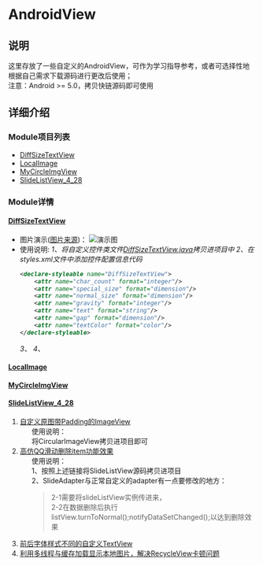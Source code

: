 # AndroidView
## 说明
这里存放了一些自定义的AndroidView，可作为学习指导参考，或者可选择性地根据自己需求下载源码进行更改后使用；
</br>
注意：Android >= 5.0，拷贝快链源码即可使用
## 详细介绍
### Module项目列表
* [DiffSizeTextView][1]
* [LocalImage][2]
* [MyCircleImgView][3]
* [SlideListView_4_28][4]
### Module详情
#### [DiffSizeTextView][1]
* 图片演示([图片来源][5])：
![演示图][6]
* 使用说明:
	<i>1、将自定义控件类文件[DiffSizeTextView.java][7]拷贝进项目中</i>
	<i>2、在styles.xml文件中添加控件配置信息代码<br/>
	```xml
	<declare-styleable name="DiffSizeTextView">
        <attr name="char_count" format="integer"/>
        <attr name="special_size" format="dimension"/>
        <attr name="normal_size" format="dimension"/>
        <attr name="gravity" format="integer"/>
        <attr name="text" format="string"/>
        <attr name="gap" format="dimension"/>
        <attr name="textColor" format="color"/>
    </declare-styleable>
	```
	</i>
	<i>3、</i>
	<i>4、</i>
#### [LocalImage][2]
#### [MyCircleImgView][3]
#### [SlideListView_4_28][4]
<ol>
	<li>
		<a href="https://github.com/jiarWang/AndroidView/blob/master/MyCircleImgView/app/src/main/java/com/student0/www/mycircleimgview/CircularImageView.java">自定义原图带Padding的ImageView</a>
		<ul style="list-style-type:none">
		使用说明：
		<li>将CircularImageView拷贝进项目即可</li>
	</ul>
</li>
	<li><a href="https://github.com/jiarWang/AndroidView/blob/master/SlideListView_4_28/app/src/main/java/com/student0/www/slidelistview_4_28/SlideListView.java">高仿QQ滑动删除item功能效果</a>
		<ul style="list-style-type:none">
			使用说明：
			<li>1、按照上述链接将SlideListView源码拷贝进项目</li>
			<li>2、SlideAdapter与正常自定义的adapter有一点要修改的地方：
				<br/><blockquote>2-1需要将slideListView实例传进来， 
				<br/>2-2在数据删除后执行listView.turnToNormal();notifyDataSetChanged();以达到删除效果</li>
</ul></li>
	<li><a href="https://github.com/jiarWang/AndroidView/tree/master/DiffSizeTextView">前后字体样式不同的自定义TextView</a></li>
	<li><a href="https://github.com/jiarWang/AndroidView/tree/master/LocalImage">利用多线程与缓存加载显示本地图片，解决RecycleView卡顿问题</a></li>
	</ol>

[1]:https://github.com/jiarWang/AndroidView/tree/master/DiffSizeTextView
[2]:https://github.com/jiarWang/AndroidView/tree/master/LocalImage
[3]:https://github.com/jiarWang/AndroidView/tree/master/MyCircleImgView
[4]:https://github.com/jiarWang/AndroidView/tree/master/SlideListView_4_28
[5]:http://www.jianshu.com/p/4f55200cea14
[6]:http://upload-images.jianshu.io/upload_images/1094967-8fe878e55b39af75.jpg?imageMogr2/auto-orient/strip%7CimageView2/2/w/1240
[7]:https://github.com/jiarWang/AndroidView/blob/master/DiffSizeTextView/app/src/main/java/com/student0/www/diffsizetextview/DiffSizeTextView.java